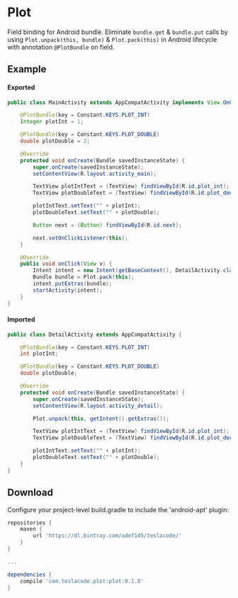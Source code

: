 # Plot

Field binding for Android bundle.
Eliminate `bundle.get` & `bundle.put` calls by using `Plot.unpack(this, bundle)` & `Plot.pack(this)` in Android lifecycle with annotation `@PlotBundle` on field.

## Example

#### Exported
```java
public class MainActivity extends AppCompatActivity implements View.OnClickListener {

    @PlotBundle(key = Constant.KEYS.PLOT_INT)
    Integer plotInt = 1;

    @PlotBundle(key = Constant.KEYS.PLOT_DOUBLE)
    double plotDouble = 2;

    @Override
    protected void onCreate(Bundle savedInstanceState) {
        super.onCreate(savedInstanceState);
        setContentView(R.layout.activity_main);

        TextView plotIntText = (TextView) findViewById(R.id.plot_int);
        TextView plotDoubleText = (TextView) findViewById(R.id.plot_double);

        plotIntText.setText("" + plotInt);
        plotDoubleText.setText("" + plotDouble);

        Button next = (Button) findViewById(R.id.next);

        next.setOnClickListener(this);
    }

    @Override
    public void onClick(View v) {
        Intent intent = new Intent(getBaseContext(), DetailActivity.class);
        Bundle bundle = Plot.pack(this);
        intent.putExtras(bundle);
        startActivity(intent);
    }
}
```

#### Imported
```java
public class DetailActivity extends AppCompatActivity {

    @PlotBundle(key = Constant.KEYS.PLOT_INT)
    int plotInt;

    @PlotBundle(key = Constant.KEYS.PLOT_DOUBLE)
    double plotDouble;

    @Override
    protected void onCreate(Bundle savedInstanceState) {
        super.onCreate(savedInstanceState);
        setContentView(R.layout.activity_detail);

        Plot.unpack(this, getIntent().getExtras());

        TextView plotIntText = (TextView) findViewById(R.id.plot_int);
        TextView plotDoubleText = (TextView) findViewById(R.id.plot_double);

        plotIntText.setText("" + plotInt);
        plotDoubleText.setText("" + plotDouble);
    }
}
```

## Download
Configure your project-level build.gradle to include the 'android-apt' plugin:
```gradle
repositories {
    maven {
        url 'https://dl.bintray.com/adef145/teslacode/'
    }
}

...

dependencies {
    compile 'com.teslacode.plot:plot:0.1.0'
}
```
